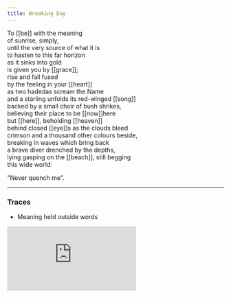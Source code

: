 ```yaml
---
title: Breaking Day
---
```


To [[be]] with the meaning  
of sunrise, simply,   
until the very source of what it is  
to hasten to this far horizon  
as it sinks into gold  
is given you by [[grace]];  
rise and fall fused  
by the feeling in your [[heart]]  
as two hadedas scream the Name  
and a starling unfolds its red-winged [[song]]  
backed by a small choir of bush shrikes,   
believing their place to be [[now]]here   
but [[here]], beholding [[heaven]]  
behind closed [[eye]]s as the clouds bleed  
crimson and a thousand other colours beside,  
breaking in waves which bring back  
a brave diver drenched by the depths,   
lying gasping on the [[beach]], still begging  
this wide world:  
  
"Never quench me".   

---

### Traces

* Meaning held outside words

<iframe class="video" src="https://www.youtube-nocookie.com/embed/QtiTfejYpgs" frameborder="0" allow="accelerometer; autoplay; encrypted-media; gyroscope; picture-in-picture" allowfullscreen></iframe>